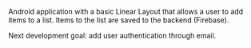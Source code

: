 Android application with a basic Linear Layout that allows a user to add items to a list. 
Items to the list are saved to the backend (Firebase). 

Next development goal: add user authentication through email. 
